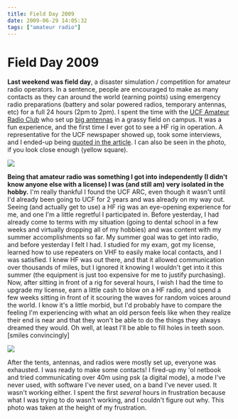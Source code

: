 ```yaml
---
title: Field Day 2009
date: 2009-06-29 14:05:32
tags: ["amateur radio"]
---
```


# Field Day 2009

__Last weekend was field day__, a disaster simulation / competition for amateur radio operators. In a sentence, people are encouraged to make as many contacts as they can around the world (earning points) using emergency radio preparations (battery and solar powered radios, temporary antennas, etc) for a full 24 hours (2pm to 2pm). I spent the time with the [UCF Amateur Radio Club](http://www.k4ucf.ucf.edu) who set up [big antennas](http://www2.mmae.ucf.edu/wiki/Image:Fd2008pract_1289.jpg) in a grassy field on campus. It was a fun experience, and the first time I ever got to see a HF rig in operation. A representative for the UCF newspaper showed up, took some interviews, and I ended-up being [quoted in the article](http://www.centralfloridafuture.com/ucf-club-participates-in-ham-radio-field-day-1.1770219). I can also be seen in the photo, if you look close enough (yellow square).

<div class="text-center img-border">

[![](https://swharden.com/static/2009/06/29/scottpaper_thumb.jpg)](https://swharden.com/static/2009/06/29/scottpaper.png)

</div>

__Being that amateur radio was something I got into independently (I didn't know anyone else with a license) I was (and still am) very isolated in the hobby.__ I'm really thankful I found the UCF ARC, even though it wasn't until I'd already been going to UCF for 2 years and was already on my way out. Seeing (and actually get to use) a HF rig was an eye-opening experience for me, and one I'm a little regretful I participated in. Before yesterday, I had already come to terms with my situation (going to dental school in a few weeks and virtually dropping all of my hobbies) and was content with my summer accomplishments so far. My summer goal was to get into radio, and before yesterday I felt I had. I studied for my exam, got my license, learned how to use repeaters on VHF to easily make local contacts, and I was satisfied. I knew HF was out there, and that it allowed communication over thousands of miles, but I ignored it knowing I wouldn't get into it this summer (the equipment is just too expensive for me to justify purchasing). Now, after sitting in front of a rig for several hours, I wish I had the time to upgrade my license, earn a little cash to blow on a HF radio, and spend a few weeks sitting in front of it scouring the waves for random voices around the world. I know it's a little morbid, but I'd probably have to compare the feeling I'm experiencing with what an old person feels like when they realize their end is near and that they won't be able to do the things they always dreamed they would. Oh well, at least I'll be able to fill holes in teeth soon. \[smiles convincingly\]

<div class="text-center img-border">

[![](https://swharden.com/static/2009/06/29/me_thumb.jpg)](https://swharden.com/static/2009/06/29/me.png)

</div>

After the tents, antennas, and radios were mostly set up, everyone was exhausted. I was ready to make some contacts! I fired-up my 'ol netbook and tried communicating over 40m using psk (a digital mode), a mode I've never used, with software I've never used, on a band I've never used. It wasn't working either. I spent the first _several_ hours in frustration because what I was trying to do wasn't working, and I couldn't figure out why. This photo was taken at the height of my frustration.

